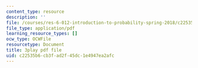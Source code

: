 ```yaml
---
content_type: resource
description: ''
file: /courses/res-6-012-introduction-to-probability-spring-2018/c22535b6cb3fad2f45dc1e4947ea2afc_ugzs7dgQ-JE.pdf
file_type: application/pdf
learning_resource_types: []
ocw_type: OCWFile
resourcetype: Document
title: 3play pdf file
uid: c22535b6-cb3f-ad2f-45dc-1e4947ea2afc
---
```


